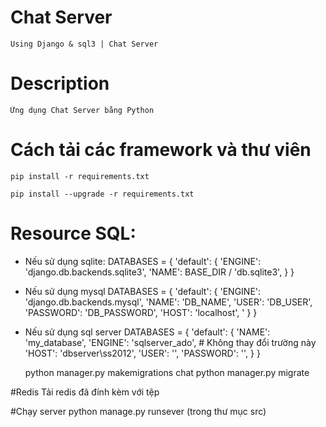 # Chat Server 

    Using Django & sql3 | Chat Server

# Description

    Ứng dụng Chat Server bằng Python

# Cách tải các framework và thư viên

    pip install -r requirements.txt

    pip install --upgrade -r requirements.txt

    
# Resource SQL:
- Nếu sử dụng sqlite:
DATABASES = {
    'default': {
        'ENGINE': 'django.db.backends.sqlite3',
        'NAME': BASE_DIR / 'db.sqlite3',
    }
}

- Nếu sử dụng mysql
DATABASES = {
    'default': {
        'ENGINE': 'django.db.backends.mysql', 
        'NAME': 'DB_NAME',
        'USER': 'DB_USER',
        'PASSWORD': 'DB_PASSWORD',
        'HOST': 'localhost', 
        '
    }
}
- Nếu sử dụng sql server
DATABASES = {
'default': {
    'NAME': 'my_database',
    'ENGINE': 'sqlserver_ado',   # Không thay đổi trường này
    'HOST': 'dbserver\\ss2012',
    'USER': '',
    'PASSWORD': '',
 }
}

   python manager.py makemigrations chat
   python manager.py migrate


#Redis
   Tải redis đã đính kèm với tệp

#Chạy server
   python manage.py runsever (trong thư mục src)
   

	
    